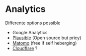 # Analytics

Differente options possible
- Google Analytics
- [Plausible](https://plausible.io/) (Open source but pricy)
- [Matomo](https://fr.matomo.org/) (free if self heberging)
- [Cloudflare](https://www.cloudflare.com/fr-fr/) ?